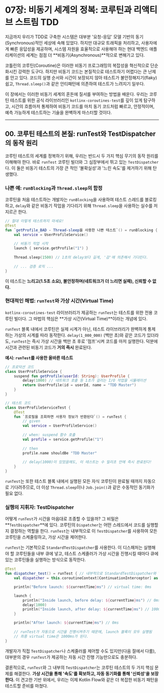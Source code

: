 # 07장: 비동기 세계의 정복: 코루틴과 리액티브 스트림 TDD

지금까지 우리가 TDD로 구축한 시스템은 대부분 '요청-응답' 모델 기반의 동기(Synchronous)적인 세상에 속해 있었다. 하지만 대규모 트래픽을 처리하고, 사용자에게 빠른 응답성을 제공하며, 시스템 자원을 효율적으로 사용해야 하는 현대 백엔드 애플리케이션의 세계는 점점 더 \*\*비동기(Asynchronous)\*\*적으로 변해가고 있다.

코틀린의 코루틴(Coroutine)은 이러한 비동기 프로그래밍의 복잡성을 혁신적으로 단순화시킨 강력한 도구다. 하지만 비동기 코드는 본질적으로 테스트하기 어렵다는 큰 난제를 안고 있다. 코드의 실행 순서와 시간이 보장되지 않아 테스트가 불안정해지기(flaky) 쉽고, `Thread.sleep()`과 같은 안티패턴에 의존하여 테스트가 느려지기 일쑤다.

이 장에서는 이러한 비동기 세계의 혼돈에 질서를 부여하는 방법을 배운다. 우리는 코루틴 테스트를 위한 공식 라이브러리인 `kotlinx-coroutines-test`를 깊이 있게 탐구하고, 시간의 흐름마저 통제하여 비동기 코드를 마치 동기 코드처럼 빠르고, 안정적이며, 예측 가능하게 테스트하는 기술을 완벽하게 마스터할 것이다.

-----

## 00\. 코루틴 테스트의 본질: runTest와 TestDispatcher의 동작 원리

코루틴 테스트의 세계를 정복하기 위해, 우리는 반드시 두 가지 핵심 무기의 동작 원리를 이해해야 한다. 바로 `runTest` 코루틴 빌더와 그 심장부에서 뛰고 있는 `TestDispatcher`다. 이 둘은 비동기 테스트의 가장 큰 적인 '불확실성'과 '느린 속도'를 제거하기 위해 탄생했다.

### **나쁜 예: `runBlocking`과 `Thread.sleep`의 함정**

코루틴을 처음 테스트하는 개발자는 `runBlocking`을 사용하여 테스트 스레드를 블로킹하고, `delay`와 같은 비동기 작업을 기다리기 위해 `Thread.sleep`을 사용하는 실수를 저지르곤 한다.

```kotlin
// 절대 이렇게 테스트하지 마세요!
@Test
fun `getProfile_BAD - Thread-sleep을 사용한 나쁜 테스트`() = runBlocking {
    val service = UserProfileService()
    
    // 비동기 작업 시작
    launch { service.getProfile("1") }
    
    Thread.sleep(1500) // 1초의 delay보다 길게, '감'에 의존해서 기다린다.
    
    // ... 검증 로직 ...
}
```

이 테스트는 **느리고(1.5초 소요), 불안정하며(네트워크가 더 느리면 실패), 신뢰할 수 없다.**

### **현대적인 해법: `runTest`와 가상 시간(Virtual Time)**

`kotlinx-coroutines-test` 라이브러리가 제공하는 `runTest`는 테스트를 위한 전용 코루틴 빌더다. 그 마법의 핵심은 \*\*가상 시간(Virtual Time)\*\*이라는 개념에 있다.

`runTest` 블록 내에서 코루틴은 실제 시계가 아닌, 테스트 라이브러리가 완벽하게 통제하는 가상의 시계를 따라 동작한다. `delay(1_000_000)` (백만 초)와 같은 코드가 있더라도, `runTest`는 즉시 가상 시간을 백만 초 후로 '점프'시켜 코드를 마저 실행한다. 덕분에 시간과 관련된 비동기 코드가 **거의 즉시** 완료된다.

**예시: `runTest`를 사용한 올바른 테스트**

```kotlin
// 프로덕션 코드
class UserProfileService {
    suspend fun getProfile(userId: String): UserProfile {
        delay(1000) // 네트워크 호출 등 1초가 걸리는 I/O 작업을 시뮬레이션
        return UserProfile(id = userId, name = "TDD Master")
    }
}

// 테스트 코드
class UserProfileServiceTest {
    @Test
    fun `프로필을 조회하면 사용자 정보가 반환된다`() = runTest {
        // given
        val service = UserProfileService()
        
        // when: suspend 함수 호출
        val profile = service.getProfile("1")
        
        // then
        profile.name shouldBe "TDD Master"
        
        // delay(1000)이 있었음에도, 이 테스트는 수 밀리초 안에 즉시 완료된다!
    }
}
```

`runTest`는 또한 테스트 블록 내에서 실행된 모든 자식 코루틴이 완료될 때까지 자동으로 기다려주므로, 더 이상 `Thread.sleep`이나 `Job.join()`과 같은 수동적인 동기화가 필요 없다.

### **실행의 지휘자: TestDispatcher**

어떻게 `runTest`가 시간을 마음대로 조종할 수 있을까? 그 비밀은 \*\*`TestDispatcher`\*\*에 있다. 코루틴의 `Dispatcher`는 어떤 스레드에서 코드를 실행할지 결정하는 역할을 한다. `runTest`는 내부적으로 이 `TestDispatcher`를 사용하여 모든 코루틴을 스케줄링하고, 가상 시간을 제어한다.

`runTest`는 기본적으로 `StandardTestDispatcher`를 사용한다. 이 디스패처는 실행해야 할 코루틴들을 내부 큐에 넣고, 테스트 스케줄러가 가상 시간을 진행시킬 때마다 큐에 있는 코루틴들을 실행하는 방식으로 동작한다.

```kotlin
@Test
fun dispatcher_test() = runTest { // 내부적으로 StandardTestDispatcher와 TestCoroutineScheduler를 생성
    val dispatcher = this.coroutineContext[ContinuationInterceptor] as TestDispatcher

    println("Before launch: ${currentTime}ms") // virtual time: 0ms

    launch {
        println("Inside launch, before delay: ${currentTime}ms") // 0ms
        delay(1000)
        println("Inside launch, after delay: ${currentTime}ms") // 1000ms
    }

    println("After launch: ${currentTime}ms") // 0ms
    
    // runTest가 자동으로 시간을 진행시켜주기 때문에, launch 블록이 모두 실행됨
    // 최종 virtual time은 1000ms가 된다.
}
```

개발자가 직접 `TestDispatcher`나 스케줄러를 제어할 수도 있지만(다음 절에서 다룸), 대부분의 경우 `runTest`가 제공하는 자동 시간 진행 기능만으로도 충분하다.

결론적으로, `runTest`와 그 내부의 `TestDispatcher`는 코루틴 테스트의 두 가지 핵심 문제를 해결한다. **가상 시간을 통해 '속도'를 확보하고, 자동 동기화를 통해 '신뢰성'을 보장한다.** 이 견고한 기반 위에서, 우리는 이제 Kotlin Flow와 같은 더 복잡한 비동기 패턴을 테스트할 준비를 마쳤다.